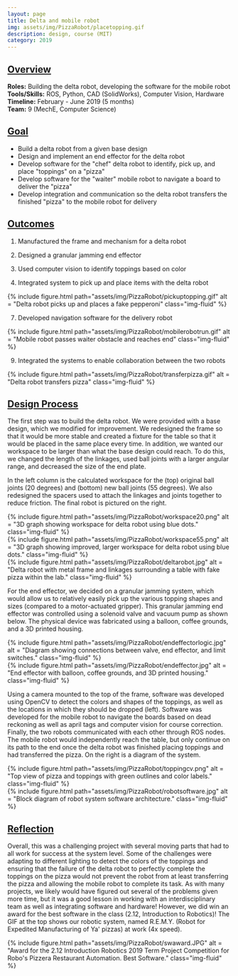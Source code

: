 ```yaml
---
layout: page
title: Delta and mobile robot   
img: assets/img/PizzaRobot/placetopping.gif 
description: design, course (MIT)  
category: 2019
---
```

## <u>Overview</u>
**Roles:** Building the delta robot, developing the software for the mobile robot   
**Tools/Skills:** ROS, Python, CAD (SolidWorks), Computer Vision, Hardware   
**Timeline:** February - June 2019 (5 months)    
**Team:** 9 (MechE, Computer Science)

## <u>Goal</u>
- Build a delta robot from a given base design
- Design and implement an end effector for the delta robot
- Develop software for the "chef" delta robot to identify, pick up, and place "toppings" on a "pizza"
- Develop software for the "waiter" mobile robot to navigate a board to deliver the "pizza"
- Develop integration and communication so the delta robot transfers the finished "pizza" to the mobile robot for delivery

## <u>Outcomes</u>
1) Manufactured the frame and mechanism for a delta robot
   
2) Designed a granular jamming end effector
    
3) Used computer vision to identify toppings based on color
   
4) Integrated system to pick up and place items with the delta robot
<div class="row">
    <div class="w-50 p-3" style="margin:auto">
        {% include figure.html path="assets/img/PizzaRobot/pickuptopping.gif" alt = "Delta robot picks up and places a fake pepperoni" class="img-fluid" %}
    </div>
</div>
   
7) Developed navigation software for the delivery robot
<div class="row">
    <div class="w-50 p-3" style="margin:auto">
        {% include figure.html path="assets/img/PizzaRobot/mobilerobotrun.gif" alt = "Mobile robot passes waiter obstacle and reaches end" class="img-fluid" %}
    </div>
</div>
   
9) Integrated the systems to enable collaboration between the two robots
<div class="row">
    <div class="w-50 p-3" style="margin:auto">
        {% include figure.html path="assets/img/PizzaRobot/transferpizza.gif" alt = "Delta robot transfers pizza" class="img-fluid" %}
    </div>
</div>

## <u>Design Process</u>
The first step was to build the delta robot. We were provided with a base design, which we modified for improvement. We redesigned the frame so that
it would be more stable and created a fixture for the table so that it would be placed in the same place every time. In addition, we wanted our workspace to be larger than what the base design could reach. To do this, we changed the length of the linkages, used ball joints with a larger angular range, and decreased the size of the end plate. 

In the left column is the calculated workspace for the (top) original ball joints (20 degrees) and (bottom) new ball joints (55 degrees). We also redesigned the spacers used to attach the linkages and joints together to reduce friction. The final robot is pictured on the right.
<div class="row">
    <div class="col-sm mt-3 mt-md-0">
        <div class="row">
            <div class="col-sm mt-3 mt-md-0">
                {% include figure.html path="assets/img/PizzaRobot/workspace20.png" alt = "3D graph showing workspace for delta robot using blue dots."  class="img-fluid" %}
            </div>
        </div>
        <div class="row">
            <div class="col-sm mt-3 mt-md-0">
                {% include figure.html path="assets/img/PizzaRobot/workspace55.png" alt = "3D graph showing improved, larger workspace for delta robot using blue dots."  class="img-fluid" %}
            </div>
        </div>
    </div>
    <div class="col-sm mt-3 mt-md-0">
        {% include figure.html path="assets/img/PizzaRobot/deltarobot.jpg" alt = "Delta robot with metal frame and linkages surrounding a table with fake pizza within the lab."  class="img-fluid" %}
    </div>
</div>

For the end effector, we decided on a granular jamming system, which would allow us to relatively easily pick up the various topping shapes and sizes (compared to a motor-actuated gripper). This granular jamming end effector was controlled using a solenoid valve and vacuum pump as shown below. The physical device was fabricated using a balloon, coffee grounds, and a 3D printed housing. 
<div class="row justify-content-sm-center">
    <div class="col-sm-8 mt-3 mt-md-0">
        {% include figure.html path="assets/img/PizzaRobot/endeffectorlogic.jpg" alt = "Diagram showing connections between valve, end effector, and limit switches." class="img-fluid" %}
    </div>
    <div class="col-sm-4 mt-3 mt-md-0">
        {% include figure.html path="assets/img/PizzaRobot/endeffector.jpg" alt = "End effector with balloon, coffee grounds, and 3D printed housing." class="img-fluid" %}
    </div>
</div>

Using a camera mounted to the top of the frame, software was developed using OpenCV to detect the colors and shapes of the toppings, as well as the locations in which they should be dropped (left). Software was developed for the mobile robot to navigate the boards based on dead reckoning as well as april tags and computer vision for course correction. Finally, the two robots communicated with each other through ROS nodes. The mobile robot would independently reach the table, but only continue on its path to the end once the delta robot was finished placing toppings and had transferred the pizza. On the right is a diagram of the system.
<div class="row justify-content-sm-center">
    <div class="col-sm-4 mt-3 mt-md-0">
        {% include figure.html path="assets/img/PizzaRobot/toppingcv.png" alt = "Top view of pizza and toppings with green outlines and color labels." class="img-fluid" %}
    </div>
    <div class="col-sm-7 mt-3 mt-md-0">
        {% include figure.html path="assets/img/PizzaRobot/robotsoftware.jpg" alt = "Block diagram of robot system software architecture." class="img-fluid" %}
    </div>
</div>

## <u>Reflection</u>
Overall, this was a challenging project with several moving parts that had to all work for success at the system level. Some of the challenges were adapting to different lighting to detect the colors of the toppings and ensuring that the failure of the delta robot to perfectly complete the toppings on the pizza would not prevent the robot from at least transferring the pizza and allowing the mobile robot to complete its task. As with many projects, we likely would have figured out several of the problems given more time, but it was a good lesson in working with an interdisciplinary team as well as integrating software and hardware! However, we did win an award for the best software in the class (2.12, Introduction to Robotics)! The GIF at the top shows our robotic system, named R.E.M.Y. (Robot for Expedited Manufacturing of Ya' pizzas) at work (4x speed).

<div class="row">
    <div class="w-50 p-3" style="margin:auto">
        {% include figure.html path="assets/img/PizzaRobot/swaward.JPG" alt = "Award for the 2.12 Introduction Robotics 2019 Term Project Competition for Robo's Pizzera Restaurant Automation. Best Software." class="img-fluid" %}
    </div>
</div>
